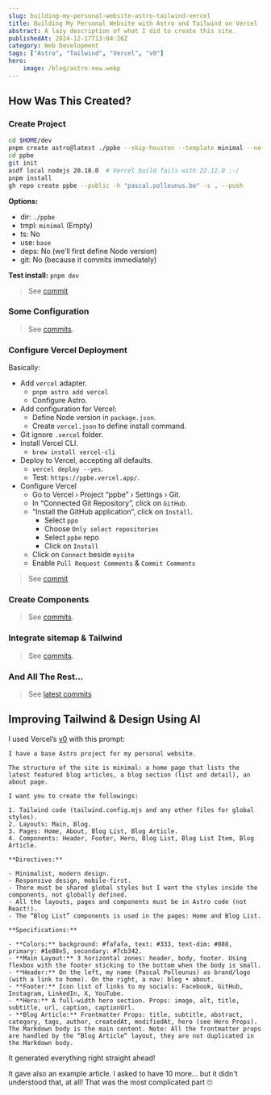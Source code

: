 ```yaml
---
slug: building-my-personal-website-astro-tailwind-vercel
title: Building My Personal Website with Astro and Tailwind on Vercel
abstract: A lazy description of what I did to create this site.
publishedAt: 2024-12-17T13:04:26Z
category: Web Development
tags: ["Astro", "Tailwind", "Vercel", "v0"]
hero:
    image: /blog/astro-new.webp
---
```



## How Was This Created?

### Create Project

```bash
cd $HOME/dev
pnpm create astro@latest ./ppbe --skip-houston --template minimal --no-install --no-git
cd ppbe
git init
asdf local nodejs 20.18.0  # Vercel build fails with 22.12.0 :-/
pnpm install
gh repo create ppbe --public -h "pascal.polleunus.be" -s . --push
```

**Options:**
- dir: `./ppbe`
- tmpl: `minimal` (Empty)
- ts: No
- use: `base`
- deps: No (we’ll first define Node version)
- git: No (because it commits immediately)

**Test install:** `pnpm dev`

> See [commit](https://github.com/ppo/ppbe/commit/9b0e56344ee3b69c19215e611e013eeb41c7a3e1)


### Some Configuration

> See [commits](https://github.com/ppo/ppbe/commits/main/?after=8504a54df01e8df0afcfdf23b768c8b735521488+0).


### Configure Vercel Deployment

Basically:
- Add `vercel` adapter.
    - `pnpm astro add vercel`
    - Configure Astro.
- Add configuration for Vercel:
    - Define Node version in `package.json`.
    - Create `vercel.json` to define install command.
- Git ignore `.vercel` folder.
- Install Vercel CLI.
    - `brew install vercel-cli`
- Deploy to Vercel, accepting all defaults.
    - `vercel deploy --yes`.
    - Test: `https://ppbe.vercel.app/`.
- Configure Vercel
    - Go to Vercel › Project “ppbe” › Settings › Git.
    - In “Connected Git Repository”, click on `GitHub`.
    - “Install the GitHub application”, click on `Install`.
        - Select `ppo`
        - Choose `Only select repositories`
        - Select `ppbe` repo
        - Click on `Install`
    - Click on `Connect` beside `mysite`
    - Enable `Pull Request Comments` & `Commit Comments`

> See [commit](https://github.com/ppo/ppbe/commit/8504a54df01e8df0afcfdf23b768c8b735521488)


### Create Components

> See [commits](https://github.com/ppo/ppbe/commits/main/?after=4dae9bd8a322b717065ae0fedb86c2c14bfd5a12+0).


### Integrate sitemap & Tailwind

> See [commits](https://github.com/ppo/ppbe/commits/main/?after=393682ffd865f4b9865589821b7ff18ab5e3850c+0).


### And All The Rest…

> See [latest commits](https://github.com/ppo/ppbe/commits/main/)


## Improving Tailwind & Design Using AI

I used Vercel’s [v0](https://v0.dev/) with this prompt:

```
I have a base Astro project for my personal website.

The structure of the site is minimal: a home page that lists the latest featured blog articles, a blog section (list and detail), an about page.

I want you to create the followings:

1. Tailwind code (tailwind.config.mjs and any other files for global styles).
2. Layouts: Main, Blog.
3. Pages: Home, About, Blog List, Blog Article.
4. Components: Header, Footer, Hero, Blog List, Blog List Item, Blog Article.

**Directives:**

- Minimalist, modern design.
- Responsive design, mobile-first.
- There must be shared global styles but I want the styles inside the components, not globally defined.
- All the layouts, pages and components must be in Astro code (not React!).
- The “Blog List” components is used in the pages: Home and Blog List.

**Specifications:**

- **Colors:** background: #fafafa, text: #333, text-dim: #888, primary: #1e88e5, secondary: #7cb342.
- **Main Layout:** 3 horizontal zones: header, body, footer. Using flexbox with the footer sticking to the bottom when the body is small.
- **Header:** On the left, my name (Pascal Polleunus) as brand/logo (with a link to home). On the right, a nav: blog • about.
- **Footer:** Icon list of links to my socials: Facebook, GitHub, Instagram, LinkedIn, X, YouTube.
- **Hero:** A full-width hero section. Props: image, alt, title, subtitle, url, caption, captionUrl.
- **Blog Article:** Frontmatter Props: title, subtitle, abstract, category, tags, author, createdAt, modifiedAt, hero (see Hero Props). The Markdown body is the main content. Note: All the frontmatter props are handled by the “Blog Article” layout, they are not duplicated in the Markdown body.
```

It generated everything right straight ahead!

It gave also an example article. I asked to have 10 more… but it didn't understood that, at all! That was the most complicated part 🙄
